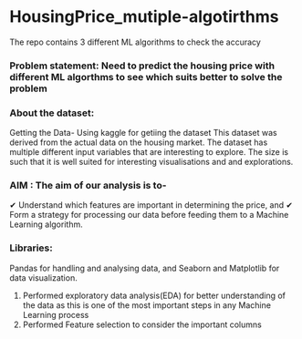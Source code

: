 # HousingPrice_mutiple-algotirthms
The repo contains 3 different ML algorithms to check the accuracy

### Problem statement: Need to predict the housing price with different ML algorthms to see which suits better to solve the problem

### About the dataset:
Getting the Data- Using kaggle for getiing the dataset
This dataset was derived from the actual data on the housing market.
The dataset has multiple different input variables that are interesting to explore. 
The size is such that it is well suited for interesting visualisations and and explorations.

### AIM : The aim of our analysis is to- 
✔ Understand which features are important in determining the price, and
✔ Form a strategy for processing our data before feeding them to a Machine Learning algorithm.

### Libraries:
Pandas for handling and analysing data, and
Seaborn and Matplotlib for data visualization.

1. Performed exploratory data analysis(EDA) for better understanding of the data as this is one of the most important steps in any Machine Learning process
2. Performed Feature selection to consider the important columns 


